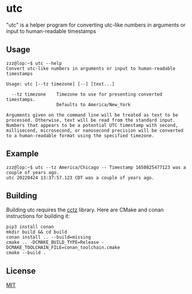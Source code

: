 # utc

"utc" is a helper program for converting utc-like numbers in arguments or
input to human-readable timestamps

## Usage

```shell
zzz@lop:~$ utc --help
Convert utc-like numbers in arguments or input to human-readable timestamps

Usage: utc [--tz timezone] [--] [text...]

  --tz timezone    Timezone to use for presenting converted timestamps.
                   Defaults to America/New_York

Arguments given on the command line will be treated as text to be
processed. Otherwise, text will be read from the standard input.
Numbers that appears to be a potential UTC timestamp with second,
millisecond, microsecond, or nanosecond precision will be converted
to a human-readable format using the specified timezone.
```

## Example

```shell
zzz@lop:~$ utc --tz America/Chicago -- Timestamp 1650825477123 was a couple of years ago.
utc 20220424 13:37:57.123 CDT was a couple of years ago.
```

## Building

Building utc requires the [cctz](https://github.com/google/cctz) library.
Here are CMake and conan instructions for building it:

```shell
pip3 install conan
mkdir build && cd build
conan install .. --build=missing
cmake .. -DCMAKE_BUILD_TYPE=Release -DCMAKE_TOOLCHAIN_FILE=conan_toolchain.cmake
cmake --build .
```

## License
[MIT](https://choosealicense.com/licenses/mit/)
